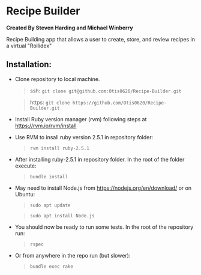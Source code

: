 # Recipe Builder

**Created By Steven Harding and Michael Winberry**
 
Recipe Building app that allows a user to create, store, and review recipes in a virtual "Rollidex"

## Installation:

* Clone repository to local machine.
  > ssh: ```git clone git@github.com:Otis0620/Recipe-Builder.git```
 
  > https: ```git clone https://github.com/Otis0620/Recipe-Builder.git```
 
* Install Ruby version manager (rvm) following steps at https://rvm.io/rvm/install 

* Use RVM to insall ruby version 2.5.1 in repository folder:
 
  > ```rvm install ruby-2.5.1```

* After installing ruby-2.5.1 in repository folder. In the root of the folder execute:
 
  > ```bundle install```
 
* May need to install Node.js from https://nodejs.org/en/download/ or on Ubuntu:
  > ```sudo apt update```
 
  >```sudo apt install Node.js```
 
* You should now be ready to run some tests. In the root of the repository run:
  > ```rspec```
 
* Or from anywhere in the repo run (but slower):
  > ```bundle exec rake```
 
